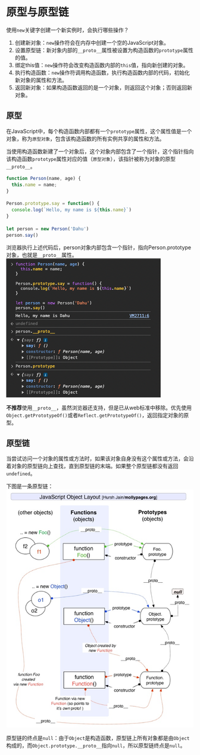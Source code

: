 # 原型与原型链
使用`new`关键字创建一个新实例时，会执行哪些操作？
1. 创建新对象：`new`操作符会在内存中创建一个空的JavaScript对象。
2. 设置原型链：新对象内部的`__proto__`属性被设置为构造函数的`prototype`属性的值。
3. 绑定this值：`new`操作符会改变构造函数内部的`this`值，指向新创建的对象。
4. 执行构造函数：`new`操作符调用构造函数，执行构造函数内部的代码，初始化新对象的属性和方法。
5. 返回新对象：如果构造函数返回的是一个对象，则返回这个对象；否则返回新对象。

## 原型
在JavaScript中，每个构造函数内部都有一个`prototype`属性，这个属性值是一个对象，称为`原型对象`，包含该构造函数的所有实例共享的属性和方法。  

当使用构造函数新建了一个对象后，这个对象内部包含了一个指针，这个指针指向该构造函数`prototype`属性对应的值（`原型对象`），该指针被称为对象的原型`__proto__`。
```javascript
function Person(name, age) {
  this.name = name;
}

Person.prototype.say = function() {
  console.log(`Hello, my name is ${this.name}`)
}

let person = new Person('Dahu')
person.say()
```
浏览器执行上述代码后，person对象内部包含一个指针，指向Person.prototype对象，也就是`__proto__`属性。
<img src="../../public/原型.png" alt="person对象截图" />

**不推荐**使用`__proto__`，虽然浏览器还支持，但是已从web标准中移除。优先使用`Object.getPrototypeOf()`或者`Reflect.getPrototypeOf()`，返回指定对象的原型。

## 原型链
当尝试访问一个对象的属性或方法时，如果该对象自身没有这个属性或方法，会沿着对象的原型链向上查找，直到原型链的末端。如果整个原型链都没有返回`undefined`。

下图是一条原型链：
<img src="../../public/原型链.png" alt="原型链" /> 

原型链的终点是`null`：由于`Object`是构造函数，原型链上所有对象都是由`Object`构成的，而`Object.prototype.__proto__`指向`null`，所以原型链终点是`null`。
